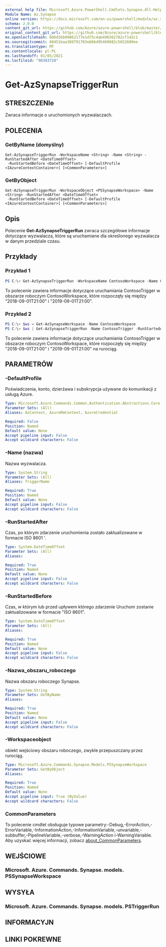 ```yaml
---
external help file: Microsoft.Azure.PowerShell.Cmdlets.Synapse.dll-Help.xml
Module Name: Az.Synapse
online version: https://docs.microsoft.com/en-us/powershell/module/az.synapse/get-azsynapsetriggerrun
schema: 2.0.0
content_git_url: https://github.com/Azure/azure-powershell/blob/master/src/Synapse/Synapse/help/Get-AzSynapseTriggerRun.md
original_content_git_url: https://github.com/Azure/azure-powershell/blob/master/src/Synapse/Synapse/help/Get-AzSynapseTriggerRun.md
ms.openlocfilehash: 0d6d3bb99062177e1d75c4ab496562782cf142c1
ms.sourcegitcommit: 68451baa389791703e666d95469602c5652609ee
ms.translationtype: MT
ms.contentlocale: pl-PL
ms.lasthandoff: 01/05/2021
ms.locfileid: "98383728"
---
```

# Get-AzSynapseTriggerRun

## STRESZCZENIe
Zwraca informacje o uruchomionych wyzwalaczach.

## POLECENIA

### GetByName (domyślny)
```
Get-AzSynapseTriggerRun -WorkspaceName <String> -Name <String> -RunStartedAfter <DateTimeOffset>
 -RunStartedBefore <DateTimeOffset> [-DefaultProfile <IAzureContextContainer>] [<CommonParameters>]
```

### GetByObject
```
Get-AzSynapseTriggerRun -WorkspaceObject <PSSynapseWorkspace> -Name <String> -RunStartedAfter <DateTimeOffset>
 -RunStartedBefore <DateTimeOffset> [-DefaultProfile <IAzureContextContainer>] [<CommonParameters>]
```

## Opis
Polecenie **Get-AzSynapseTriggerRun** zwraca szczegółowe informacje dotyczące wyzwalacza, które są uruchamiane dla określonego wyzwalacza w danym przedziale czasu.

## Przykłady

### Przykład 1
```powershell
PS C:\> Get-AzSynapseTriggerRun -WorkspaceName ContosoWorkspace -Name ContosoTrigger -RunStartedAfter [DateTimeOffset]"2018-09-01T21:00" -RunStartedBefore [DateTimeOffset]"2019-09-01T21:00"
```

To polecenie zawiera informacje dotyczące uruchamiania ContosoTrigger w obszarze roboczym ContosoWorkspace, które rozpoczęły się między "2018-09-01T21:00" i "2019-09-01T21:00".

### Przykład 2
```powershell
PS C:\> $ws = Get-AzSynapseWorkspace -Name ContosoWorkspace
PS C:\> $ws | Get-AzSynapseTriggerRun -Name ContosoTrigger -RunStartedAfter [DateTimeOffset]"2018-09-01T21:00" -RunStartedBefore [DateTimeOffset]"2019-09-01T21:00"
```

To polecenie zawiera informacje dotyczące uruchamiania ContosoTrigger w obszarze roboczym ContosoWorkspace, które rozpoczęły się między "2018-09-01T21:00" i "2019-09-01T21:00" na rurociąg.

## PARAMETRÓW

### -DefaultProfile
Poświadczenia, konto, dzierżawa i subskrypcja używane do komunikacji z usługą Azure.

```yaml
Type: Microsoft.Azure.Commands.Common.Authentication.Abstractions.Core.IAzureContextContainer
Parameter Sets: (All)
Aliases: AzContext, AzureRmContext, AzureCredential

Required: False
Position: Named
Default value: None
Accept pipeline input: False
Accept wildcard characters: False
```

### -Name (nazwa)
Nazwa wyzwalacza.

```yaml
Type: System.String
Parameter Sets: (All)
Aliases: TriggerName

Required: True
Position: Named
Default value: None
Accept pipeline input: False
Accept wildcard characters: False
```

### -RunStartedAfter
Czas, po którym zdarzenie uruchomienia zostało zaktualizowane w formacie ISO 8601 '.

```yaml
Type: System.DateTimeOffset
Parameter Sets: (All)
Aliases:

Required: True
Position: Named
Default value: None
Accept pipeline input: False
Accept wildcard characters: False
```

### -RunStartedBefore
Czas, w którym lub przed upływem którego zdarzenie Uruchom zostanie zaktualizowane w formacie "ISO 8601".

```yaml
Type: System.DateTimeOffset
Parameter Sets: (All)
Aliases:

Required: True
Position: Named
Default value: None
Accept pipeline input: False
Accept wildcard characters: False
```

### -Nazwa_obszaru_roboczego
Nazwa obszaru roboczego Synapse.

```yaml
Type: System.String
Parameter Sets: GetByName
Aliases:

Required: True
Position: Named
Default value: None
Accept pipeline input: False
Accept wildcard characters: False
```

### -Workspaceobject
obiekt wejściowy obszaru roboczego, zwykle przepuszczany przez rurociąg.

```yaml
Type: Microsoft.Azure.Commands.Synapse.Models.PSSynapseWorkspace
Parameter Sets: GetByObject
Aliases:

Required: True
Position: Named
Default value: None
Accept pipeline input: True (ByValue)
Accept wildcard characters: False
```

### CommonParameters
To polecenie cmdlet obsługuje typowe parametry:-Debug,-ErrorAction,-ErrorVariable,-InformationAction,-InformationVariable,-unvariable,-subbuffer,-PipelineVariable,-verbose,-WarningAction i-WarningVariable. Aby uzyskać więcej informacji, zobacz [about_CommonParameters](http://go.microsoft.com/fwlink/?LinkID=113216).

## WEJŚCIOWE

### Microsoft. Azure. Commands. Synapse. models. PSSynapseWorkspace

## WYSYŁA

### Microsoft. Azure. Commands. Synapse. models. PSTriggerRun

## INFORMACYJN

## LINKI POKREWNE
